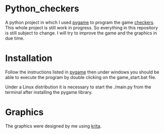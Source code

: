 # Python_checkers

A python project in which I used [pygame](https://www.pygame.org/news) to program the game [checkers](https://en.wikipedia.org/wiki/Checkers).
This whole project is still work in progress. So everything in this repository is still subject to change.
I will try to improve the game and the graphics in due time.

# Installation

Follow the instructions listed in [pygame](https://www.pygame.org/news) then under windows you should be able to execute the program by double clicking on the game_start.bat file.

Under a Linux distribution it is necessary to start the ./main.py from the terminal after installing the pygame library.

# Graphics
The graphics were designed by me using [krita](https://krita.org/en/).